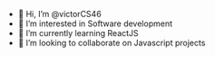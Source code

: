 - 👋 Hi, I’m @victorCS46
- 👀 I’m interested in Software development
- 🌱 I’m currently learning ReactJS
- 💞️ I’m looking to collaborate on Javascript projects

<!---
victorCS46/victorCS46 is a ✨ special ✨ repository because its `README.md` (this file) appears on your GitHub profile.
You can click the Preview link to take a look at your changes.
--->
